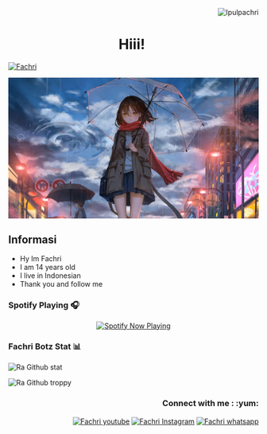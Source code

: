 <p align="right"> <img src="https://komarev.com/ghpvc/?username=Ipulpachri&label=Profile%20views&color=443c42&style=plastic" alt="Ipulpachri" /> </p>
<h1 align="center">Hiii! <img src="https://i.imgur.com/ugWb6BU.gif" style="border-radius:5;" width="45px" alt=""><br></h1>

<p align="center">

  <a href="https://ibb.co/QQX130c"><img src="http://readme-typing-svg.herokuapp.com?color=000000&center=true&vCenter=true&multiline=false&lines=welcome+to+my+github." alt="Fachri">

</p>

<p align="center">
<a href="https://youtube.com/c/SaefulFahri"><img align="center" height="auto" src="https://github.com/Ipulpachri/Ipulpachri/blob/main/IMG-20220409-WA0020.jpg"/></a>

<p align="center">


## Informasi 

- Hy Im Fachri
- I am 14 years old
- I live in Indonesian
- Thank you and follow me


### Spotify Playing 🎧

<p align="center">
  <a href="https://open.spotify.com/user/31nuzemgd72h4llo3dnl2pshegeu?si=qHWmVIfBQhy2KyH0dJgQ2Q&utm_source=copy-link" target="_blank"><img src="https://now-playing-on-spotify.vercel.app/api/spotify" alt="Spotify Now Playing" width="350"/></a>
</p>


### Fachri Botz Stat 📊

![Ra Github stat](https://github-readme-stats.vercel.app/api?username=Ipulpachri&theme=midnight-white&show_icons=true) 

![Ra Github troppy](https://github-profile-trophy.vercel.app/?username=Ipulpachri&theme=midnight-white)


<h3 align="right">Connect with me : :yum:</h3>
<p align="right">
<a href="https://youtube.com/SaefulFahri" target="_blank"><img align="center" src="https://simpleicons.org/icons/youtube.svg" alt="Fachri youtube" height="30" width="40" /></a>
<a href="https://instagram.com/sfdesign_id" target="_blank"><img align="center" src="https://simpleicons.org/icons/instagram.svg" alt="Fachri Instagram" height="30" width="40" /></a>
<a href="https://wa.me/6285713041886" target="_blank"><img align="center" src="https://simpleicons.org/icons/whatsapp.svg" alt="Fachri whatsapp" height="30" width="40" /></a>
</p>
